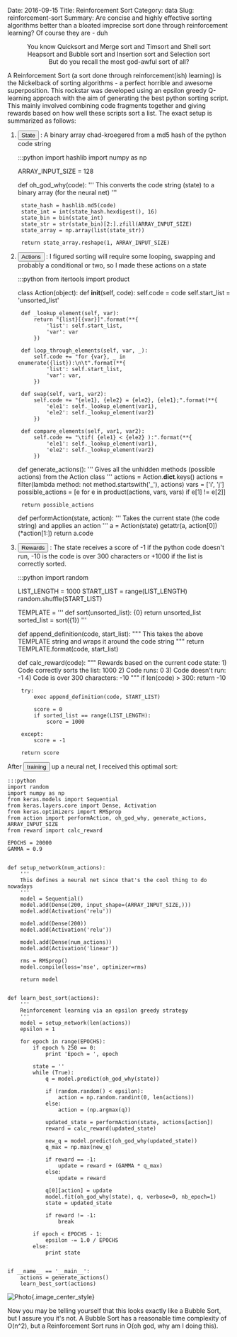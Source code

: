 Date: 2016-09-15 
Title: Reinforcement Sort 
Category: data
Slug: reinforcement-sort 
Summary: Are concise and highly effective sorting algorithms better than a bloated imprecise sort done through reinforcement learning? Of course they are - duh

<p align="center">
You know Quicksort and Merge sort and Timsort and Shell sort <br>
Heapsort and Bubble sort and Insertion sort and Selection sort <br>
But do you recall the most god-awful sort of all? 
</p>

A Reinforcement Sort (a sort done through reinforcement(ish) learning) is the Nickelback of sorting 
algorithms - a perfect horrible and awesome superposition. This rockstar was developed using an 
epsilon greedy Q-learning approach with the aim of generating the best python sorting script. This mainly 
involved combining code fragments together and giving rewards based on how well these scripts sort a list. 
The exact setup is summarized as follows:

1) <button class="btn btn-default btn-sm toggle-start-hidden">State</button> : A binary array chad-kroegered from a md5 hash of the python code string <br>

    :::python
    import hashlib
    import numpy as np
    
    ARRAY_INPUT_SIZE = 128    
    
    
    def oh_god_why(code):
        '''
        This converts the code string (state) to a binary array (for the neural net)
        '''
    
        state_hash = hashlib.md5(code)
        state_int = int(state_hash.hexdigest(), 16)
        state_bin = bin(state_int)
        state_str = str(state_bin)[2:].zfill(ARRAY_INPUT_SIZE)
        state_array = np.array(list(state_str))
    
        return state_array.reshape(1, ARRAY_INPUT_SIZE)
2) <button class="btn btn-default btn-sm toggle-start-hidden">Actions</button> : I figured sorting will require some looping, swapping and probably a conditional or two, so I made these actions on a state
    
    :::python
    from itertools import product    
    
    class Action(object):
        def __init__(self, code):
            self.code = code
            self.start_list = 'unsorted_list'
    
        def _lookup_element(self, var):
            return "{list}[{var}]".format(**{
                'list': self.start_list,
                'var': var
            })
    
        def loop_through_elements(self, var, _):
            self.code += "for {var}, _ in enumerate({list}):\n\t".format(**{
                'list': self.start_list,
                'var': var,
            })
    
        def swap(self, var1, var2):
            self.code += "{ele1}, {ele2} = {ele2}, {ele1};".format(**{
                'ele1': self._lookup_element(var1),
                'ele2': self._lookup_element(var2)
            })
    
        def compare_elements(self, var1, var2):
            self.code += "\tif( {ele1} < {ele2} ):".format(**{
                'ele1': self._lookup_element(var1),
                'ele2': self._lookup_element(var2)
            })
    
    
    def generate_actions():
        '''
        Gives all the unhidden methods (possible actions) from the Action class
        '''
        actions = Action.__dict__.keys()
        actions = filter(lambda method: not method.startswith('_'), actions)
        vars = ['i', 'j']
        possible_actions = [e for e in product(actions, vars, vars) if e[1] != e[2]]
    
        return possible_actions

    def performAction(state, action):
        '''
        Takes the current state (the code string) and applies an action
        '''
        a = Action(state)
        getattr(a, action[0])(*action[1:])
        return a.code        
    
3) <button class="btn btn-default btn-sm toggle-start-hidden">Rewards</button> : The state receives a score of -1 if the python code doesn't run, -10 is the code is over 300 characters or +1000 if the list is correctly sorted.
        
    :::python
    import random
    
    LIST_LENGTH = 1000
    START_LIST = range(LIST_LENGTH)
    random.shuffle(START_LIST)
    
    TEMPLATE = '''
    def sort(unsorted_list):
        {0}
        return unsorted_list
    sorted_list = sort({1})
    '''
    
    
    def append_definition(code, start_list):
        """
        This takes the above TEMPLATE string and wraps it around the code string
        """
        return TEMPLATE.format(code, start_list)
    
    
    def calc_reward(code):
        """
        Rewards based on the current code state:
            1) Code correctly sorts the list: 1000
            2) Code runs: 0
            3) Code doesn't run: -1
            4) Code is over 300 characters: -10
        """
        if len(code) > 300:
            return -10
    
        try:
            exec append_definition(code, START_LIST)
    
            score = 0
            if sorted_list == range(LIST_LENGTH):
                score = 1000
    
        except:
            score = -1
    
        return score
    
After <button class="btn btn-default btn-sm toggle-start-hidden">training</button> up a neural net, 
I received this optimal sort: 
    
    :::python
    import random
    import numpy as np
    from keras.models import Sequential
    from keras.layers.core import Dense, Activation
    from keras.optimizers import RMSprop
    from action import performAction, oh_god_why, generate_actions, ARRAY_INPUT_SIZE
    from reward import calc_reward
    
    EPOCHS = 20000
    GAMMA = 0.9
    
    
    def setup_network(num_actions):
        '''
        This defines a neural net since that's the cool thing to do nowadays
        '''
        model = Sequential()
        model.add(Dense(200, input_shape=(ARRAY_INPUT_SIZE,)))
        model.add(Activation('relu'))
    
        model.add(Dense(200))
        model.add(Activation('relu'))
    
        model.add(Dense(num_actions))
        model.add(Activation('linear'))
    
        rms = RMSprop()
        model.compile(loss='mse', optimizer=rms)
    
        return model
    
    
    def learn_best_sort(actions):
        '''
        Reinforcement learning via an epsilon greedy strategy
        '''
        model = setup_network(len(actions))
        epsilon = 1
    
        for epoch in range(EPOCHS):
            if epoch % 250 == 0:
                print 'Epoch = ', epoch
    
            state = ''
            while (True):
                q = model.predict(oh_god_why(state))
    
                if (random.random() < epsilon):
                    action = np.random.randint(0, len(actions))
                else:
                    action = (np.argmax(q))
    
                updated_state = performAction(state, actions[action])
                reward = calc_reward(updated_state)
    
                new_q = model.predict(oh_god_why(updated_state))
                q_max = np.max(new_q)
    
                if reward == -1:
                    update = reward + (GAMMA * q_max)
                else:
                    update = reward
    
                q[0][action] = update
                model.fit(oh_god_why(state), q, verbose=0, nb_epoch=1)
                state = updated_state
    
                if reward != -1:
                    break
    
            if epoch < EPOCHS - 1:
                epsilon -= 1.0 / EPOCHS
            else:
                print state
    
    
    if __name__ == '__main__':
        actions = generate_actions()
        learn_best_sort(actions)
 
![Photo]({attach}/assets/data/2016/reinforcement-sort.png){.image_center_style}

Now you may be telling yourself that this looks exactly like a Bubble Sort, but I assure you it's not. 
A Bubble Sort has a reasonable time complexity of O(n^2), but a Reinforcement Sort 
runs in O(oh god, why am I doing this).
